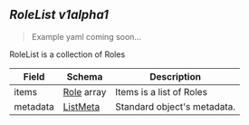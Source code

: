 ## *RoleList v1alpha1*

> Example yaml coming soon...



RoleList is a collection of Roles



Field        | Schema     | Description
------------ | ---------- | -----------
items | [Role](#role-v1alpha1) array | Items is a list of Roles
metadata | [ListMeta](#listmeta-unversioned) | Standard object's metadata.

